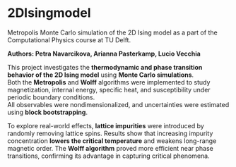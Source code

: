 # 2DIsingmodel
Metropolis Monte Carlo simulation of the 2D Ising model as a part of the Computational Physics course at TU Delft. 

**Authors: Petra Navarcikova, Arianna Pasterkamp, Lucio Vecchia**


This project investigates the **thermodynamic and phase transition behavior of the 2D Ising model** using **Monte Carlo simulations**.  
Both the **Metropolis** and **Wolff** algorithms were implemented to study magnetization, internal energy, specific heat, and susceptibility under periodic boundary conditions.  
All observables were nondimensionalized, and uncertainties were estimated using **block bootstrapping**.  

To explore real-world effects, **lattice impurities** were introduced by randomly removing lattice spins. Results show that increasing impurity concentration **lowers the critical temperature** and weakens long-range magnetic order.  The **Wolff algorithm** proved more efficient near phase transitions, confirming its advantage in capturing critical phenomena.  

